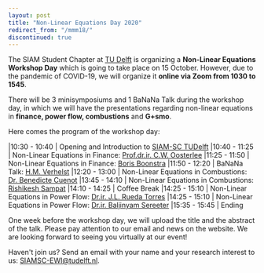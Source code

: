 ```yaml
---
layout: post
title: "Non-Linear Equations Day 2020"
redirect_from: "/mmm18/"
discontinued: true
---
```


The SIAM Student Chapter at [TU Delft] is organizing a **Non-Linear Equations Workshop Day** which is going to take place on 15 October. However, due to the pandemic of COVID-19, we will organize it **online via Zoom from 1030 to 1545**.


There will be 3 minisymposiums and 1 BaNaNa Talk during the workshop day, in which we will have the presentations regarding non-linear equations in **finance, power flow, combustions** and **G+smo**. 

Here comes the program of the workshop day:

|10:30 - 10:40 | Opening and Introduction to [SIAM-SC TUDelft]
|10:40 - 11:25 | Non-Linear Equations in Finance: [Prof.dr.ir. C.W. Oosterlee]
|11:25 - 11:50 | Non-Linear Equations in Finance: [Boris Boonstra]
|11:50 - 12:20 | BaNaNa Talk: [H.M. Verhelst]
|12:20 - 13:00 | Non-Linear Equations in Combustions: [Dr. Benedicte Cuenot]
|13:45 - 14:10 | Non-Linear Equations in Combustions: [Rishikesh Sampat]
|14:10 - 14:25 | Coffee Break
|14:25 - 15:10 | Non-Linear Equations in Power Flow: [Dr.ir. J.L. Rueda Torres]
|14:25 - 15:10 | Non-Linear Equations in Power Flow: [Dr.ir. Baljinyam Sereeter]
|15:35 - 15:45 | Ending 

One week before the workshop day, we will upload the title and the abstract of the talk. Please pay attention to our email and news on the website. We are looking forward to seeing you virtually at our event!


Haven't join us? Send an email with your name and your research interest to us: SIAMSC-EWI@tudelft.nl.


[SIAM-SC TUDelft]: mailto:SIAMSC-EWI@tudelft.nl

[Prof.dr.ir. C.W. Oosterlee]: https://www.tudelft.nl/ewi/over-de-faculteit/afdelingen/applied-mathematics/numerical-analysis/people/cw-oosterlee/
[Boris Boonstra]: https://nl.linkedin.com/in/boris-boonstra-4b2901146?challengeId=AQHXZD4yjB0yLwAAAXSW-Qw7fx1IaBcLc4JGVp8wqzY7HIBg8PC1XcB6TBMPX11eGDWOAD476kgapfOi0qSDln5FDqiApOCjmA&submissionId=15ee3d9b-a944-3516-4e9b-94fbb20e752c
[H.M. Verhelst]: https://www.tudelft.nl/staff/h.m.verhelst/?no_cache=1&cHash=010e31a1c84cbf720ae7005f6faff9d4
[Dr. Benedicte Cuenot]: http://www.cerfacs.fr/~cuenot/
[Rishikesh Sampat]:https://nl.linkedin.com/in/rishikesh-sampat-a8b56462/de
[Dr.ir. J.L. Rueda Torres]: https://www.tudelft.nl/staff/j.l.ruedatorres/
[Dr.ir. Baljinyam Sereeter]: https://nl.linkedin.com/in/baljinnyams

[TU Delft]: http://tudelft.nl/
